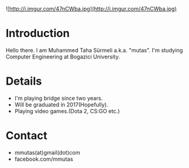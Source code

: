 ![http://i.imgur.com/47nCWba.jpg](http://i.imgur.com/47nCWba.jpg)

# Introduction #

Hello there. I am Muhammed Taha Sürmeli a.k.a. "mutas". I'm studying Computer Engineering at Bogazici University.


# Details #

  * I'm playing bridge since two years.
  * Will be graduated in 2017(Hopefully).
  * Playing video games.(Dota 2, CS:GO etc.)


# Contact #

  * mmutas(at)gmail(dot)com
  * facebook.com/mmutas